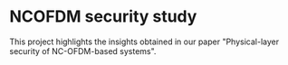 # NCOFDM security study

This project highlights the insights obtained in our paper "Physical-layer security of NC-OFDM-based systems". 
